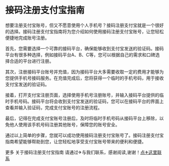 # 接码注册支付宝指南

想要注册支付宝账号，但又不愿意使用个人手机号？接码注册支付宝就是一个很好的选择。接码注册支付宝指南将为您介绍如何使用接码注册支付宝账号，让您轻松便捷地完成账号注册。

首先，您需要选择一个可靠的接码平台，确保能够收到支付宝发送的验证码。接码平台有很多种选择，例如接码平台A、B、C等，您可以根据自己的需求和口碑选择合适的平台进行注册。

其次，注册接码平台账号并充值，因为接码平台大多需要收取一定的费用才能够为您提供手机号接码服务。在充值完成后，您将获得一个临时的手机号码，用于接收支付宝发送的验证码。

接着，打开支付宝注册页面，选择使用手机号注册账号，并输入接码平台提供的临时手机号码。接码平台将会收到支付宝发送的验证码，您可以在接码平台的界面上查看并输入验证码，完成支付宝账号的注册流程。

最后，记得在完成支付宝账号注册后，及时将临时手机号码从接码平台上移除，以免他人使用该手机号码注册其他账号，保障您的账号安全。

通过以上简单的步骤，您就可以成功使用接码注册支付宝账号了。接码注册支付宝指南希望能够帮助到您，让您轻松地享受支付宝账号带来的便利和便捷。

更多 关于接码注册支付宝指南 请通过✈与我们联系，感谢阅读,谢谢！[点✈这里联系](https://add.k02.cc)